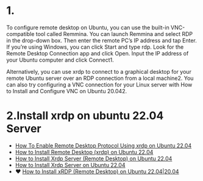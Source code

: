# 1. 
To configure remote desktop on Ubuntu, you can use the built-in VNC-compatible tool called Remmina. You can launch Remmina and select RDP in the drop-down box. Then enter the remote PC’s IP address and tap Enter. If you’re using Windows, you can click Start and type rdp. Look for the Remote Desktop Connection app and click Open. Input the IP address of your Ubuntu computer and click Connect1.


Alternatively, you can use xrdp to connect to a graphical desktop for your remote Ubuntu server over an RDP connection from a local machine2. You can also try configuring a VNC connection for your Linux server with How to Install and Configure VNC on Ubuntu 20.042.


# 2.Install xrdp on ubuntu 22.04 Server
- [How To Enable Remote Desktop Protocol Using xrdp on Ubuntu 22.04](https://www.digitalocean.com/community/tutorials/how-to-enable-remote-desktop-protocol-using-xrdp-on-ubuntu-22-04)
- [How to Install Remote Desktop (xrdp) on Ubuntu 22.04](https://www.tutsmake.com/how-to-install-remote-desktop-xrdp-on-ubuntu-22-04/)
- [How to Install Xrdp Server (Remote Desktop) on Ubuntu 22.04](https://itslinuxfoss.com/install-xrdp-server-ubuntu-22-04/)
- [How to Install Xrdp Server on Ubuntu 22.04](https://utho.com/docs/tutorial/how-to-install-xrdp-server-on-ubuntu-22-04/)
- ❤️ [How to Install xRDP (Remote Desktop) on Ubuntu 22.04|20.04](https://bytexd.com/xrdp-ubuntu/)

